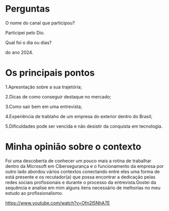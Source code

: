 



# Perguntas

O nome do canal que participou?


Participei pelo Dio.


Qual foi o dia ou dias?


do ano 2024.


# Os principais pontos

1.Apresntação sobre a sua trajetória;

2.Dicas de como conseguir destaque no mercado;

3.Como sair bem em uma entrevista;

4.Experiência de trablaho de um empresa do exterior dentro do Brasil;

5.Dificuldades pode ser vencida e não desistir da conquista em tecnologia.


# Minha opinião sobre o contexto

<p>Foi  uma descoberta de conhecer um pouco mais a rotina de trabalhar dentro da Microsoft em Cibersegurança  e o funcionamento da empresa por outro lado abordou vários contextos conectando entre eles uma forma de está presente e os recutador(a) que possa encontrar a dedicação pelas redes sociais profissionais e durante o processo da entrevista.Gostei da sequência e analise em mim alguns itens necessário de melhorias no meu estudo ao profissionalismo.</p>



https://www.youtube.com/watch?v=Ofn2l5NhA7E



